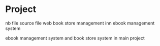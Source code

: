 # Project


nb file
source file
web
book store management  inn ebook management system

ebook management system and book store system in main project
